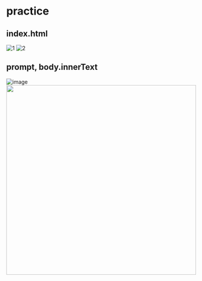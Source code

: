 # practice
## index.html
![1](https://user-images.githubusercontent.com/48196352/113541252-cf885080-961c-11eb-8aa4-84cb4f662146.jpg)
![2](https://user-images.githubusercontent.com/48196352/113541257-d0b97d80-961c-11eb-9b61-6846355dc339.jpg)

## prompt, body.innerText
![image](https://user-images.githubusercontent.com/48196352/113957464-3ba3c800-985a-11eb-81e1-c6709e3b2732.png)
<img src="https://user-images.githubusercontent.com/48196352/113957464-3ba3c800-985a-11eb-81e1-c6709e3b2732.png" width="500">

